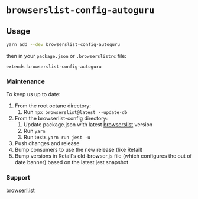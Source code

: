 # `browserslist-config-autoguru`

## Usage

```sh
yarn add --dev browserslist-config-autoguru
```

then in your `package.json` or `.browserslistrc` file:

```
extends browserslist-config-autoguru
```

### Maintenance

To keep us up to date:
1. From the root octane directory:
    1. Run `npx browserslist@latest --update-db`
1. From the browserlist-config directory:
    1. Update package.json with latest [browserslist](https://www.npmjs.com/package/browserslist) version
    1. Run `yarn`
    1. Run tests `yarn run jest -u`
1. Push changes and release
1. Bump consumers to use the new release (like Retail)
1. Bump versions in Retail's old-browser.js file (which configures the out of date banner) based on the latest jest snapshot

### Support

[browserl.ist](https://browserl.ist/?q=%3E%200.50%25%20in%20au,%20last%202%20chrome%20versions,%20not%20chrome%20%3C%2069,%20last%202%20firefox%20versions,%20last%204%20opera%20versions,%20edge%20%3E=%2017,%20safari%20%3E=%2011,%20not%20ios_saf%20%3C%2011,%20samsung%20%3E=%206,%20not%20samsung%20%3C=%204,%20and_chr%20%3E%2056,%20and_ff%20%3E=%2064,%20not%20ie%2011,%20not%20op_mini%20all,%20not%20dead)
